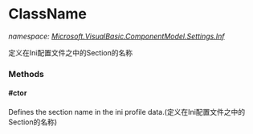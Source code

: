 ﻿
# ClassName
_namespace: [Microsoft.VisualBasic.ComponentModel.Settings.Inf](N-Microsoft.VisualBasic.ComponentModel.Settings.Inf.md)_

定义在Ini配置文件之中的Section的名称

### Methods

#### #ctor
Defines the section name in the ini profile data.(定义在Ini配置文件之中的Section的名称)



